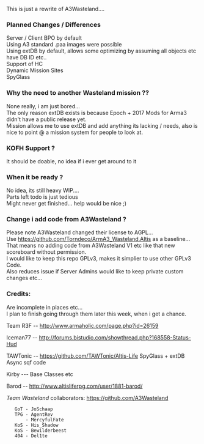 

This is just a rewrite of A3Wasteland....  

### Planned Changes / Differences  

Server / Client BPO by default  
Using A3 standard .paa images were possible  
Using extDB by default, allows some optimizing by assuming all objects etc have DB ID etc..  
Support of HC  
Dynamic Mission Sites  
SpyGlass  

### Why the need to another Wasteland mission ??  
None really, i am just bored...  
The only reason extDB exists is because Epoch + 2017 Mods for Arma3 didn't have a public release yet.  
Mission allows me to use extDB and add anything its lacking / needs, also is nice to point @ a mission system for people to look at.  


### KOFH Support ?  
It should be doable, no idea if i ever get around to it  

### When it be ready ?  
No idea, its still heavy WIP....  
Parts left todo is just tedious   
Might never get finished... help would be nice ;)

### Change i add code from A3Wasteland ?  
Please note A3Wasteland changed their license to AGPL...  
Use https://github.com/Torndeco/ArmA3_Wasteland.Altis as a baseline...
That means no adding code from A3Wasteland V1 etc like that new scoreboard without permission.  
I would like to keep this repo GPLv3, makes it simplier to use other GPLv3 Code.  
Also reduces issue if Server Admins would like to keep private custom changes etc...  


### Credits:  
Are incomplete in places etc...  
I plan to finish going through them later this week, when i get a chance.  




Team R3F -- http://www.armaholic.com/page.php?id=26159  

Iceman77 -- http://forums.bistudio.com/showthread.php?168558-Status-Hud  

TAWTonic -- https://github.com/TAWTonic/Altis-Life  SpyGlass + extDB Async sqf code  

Kirby --- Base Classes etc  

Barod -- http://www.altisliferpg.com/user/1881-barod/  
			


*Team Wasteland* collaborators: https://github.com/A3Wasteland   

       GoT - JoSchaap  
       TPG - AgentRev  
           - MercyfulFate  
       KoS - His_Shadow  
       KoS - Bewilderbeest  
       404 - Del1te  
